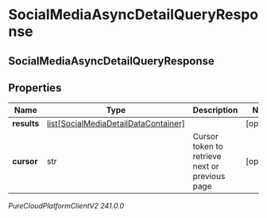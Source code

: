 # SocialMediaAsyncDetailQueryResponse

## SocialMediaAsyncDetailQueryResponse

## Properties

|Name | Type | Description | Notes|
|------------ | ------------- | ------------- | -------------|
| **results** | [list[SocialMediaDetailDataContainer]](SocialMediaDetailDataContainer) |  | [optional] |
| **cursor** | str | Cursor token to retrieve next or previous page | [optional] |



_PureCloudPlatformClientV2 241.0.0_
